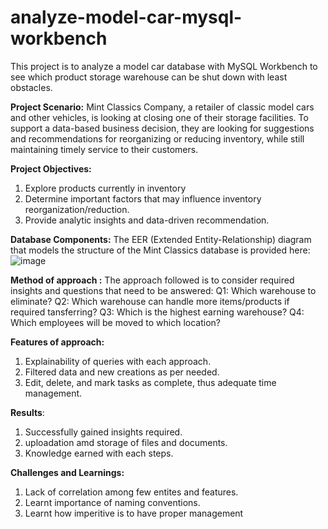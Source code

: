 # analyze-model-car-mysql-workbench
This project is to analyze a model car database with MySQL Workbench to see which product storage warehouse can be shut down with least obstacles.

**Project Scenario:** 
Mint Classics Company, a retailer of classic model cars and other vehicles, is looking at closing one of their storage facilities. 
To support a data-based business decision, they are looking for suggestions and recommendations for reorganizing or reducing inventory, while still maintaining timely service to their customers.

**Project Objectives:**
1. Explore products currently in inventory
2. Determine important factors that may influence inventory reorganization/reduction.
3. Provide analytic insights and data-driven recommendation.

**Database Components:**
The EER (Extended Entity-Relationship) diagram that models the structure of the Mint Classics database is provided here:
![image](https://github.com/user-attachments/assets/cc042933-94c6-46a2-940c-708f468d1b7a)


****Method of approach :****
The approach followed is to consider required insights and questions that need to be answered:
Q1: Which warehouse to eliminate?
Q2: Which warehouse can handle more items/products if required tansferring?
Q3: Which is the highest earning warehouse?
Q4: Which employees will be moved to which location?

****Features of approach:****
1. Explainability of queries with each approach.
2. Filtered data and new creations as per needed.
3. Edit, delete, and mark tasks as complete, thus adequate time management.

****Results****:
1. Successfully gained insights required.
2. uploadation amd storage of files and documents.
3. Knowledge earned with each steps.

**Challenges and Learnings:**
1. Lack of correlation among few entites and features.
2. Learnt importance of naming conventions.
3. Learnt how imperitive is to have proper management

